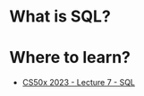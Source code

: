 # What is SQL?

# Where to learn?
- [CS50x 2023 - Lecture 7 - SQL](https://www.youtube.com/live/zrCLRC3Ci1c?si=yCsB6cSRY5FqyOXd)
